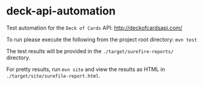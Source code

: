 # deck-api-automation

Test automation for the `Deck of Cards` API:
http://deckofcardsapi.com/

To run please execute the following from the project root directory: 
`mvn test`

The test results will be provided in the `./target/surefire-reports/` directory.

For pretty results, run `mvn site` and view the results as HTML in `./target/site/surefile-report.html`.